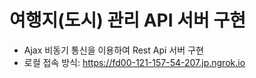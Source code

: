 # 여행지(도시) 관리 API 서버 구현
- Ajax 비동기 통신을 이용하여 Rest Api 서버 구현
- 로컬 접속 방식: https://fd00-121-157-54-207.jp.ngrok.io 
